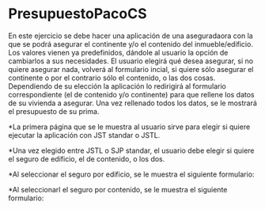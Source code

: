 # PresupuestoPacoCS
En este ejercicio se debe hacer una aplicación de una aseguradaora con la que se podrá asegurar el continente y/o el contenido del inmueble/edificio. Los valores vienen ya predefinidos, dándole al usuario la opción de cambiarlos a sus necesidades. El usuario elegirá qué desea asegurar, si no quiere asegurar nada, volverá al formulario incial, si quiere sólo asegurar el continente o por el contrario sólo el contenido, o las dos cosas. Dependiendo de su elección la aplicación lo redirigirá al formulario correspondiente (el de contenido y/o continente) para que rellene los datos de su vivienda a asegurar. Una vez rellenado todos los datos, se le mostrará el presupuesto de su prima.


*La primera página que se le muestra al usuario sirve para elegir si quiere ejecutar la aplicación con JST standar o JSTL.

*Una vez elegido entre JSTL o SJP standar, el usuario debe elegir si quiere el seguro de edificio, el de contenido, o los dos.

*Al seleccionar el seguro por edificio, se le muestra el siguiente formulario:

*Al seleccionarl el seguro por contenido, se le muestra el siguiente formulario:
